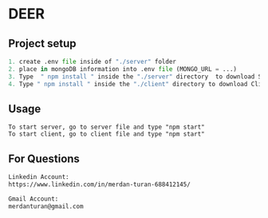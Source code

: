 # DEER

## Project setup
```python
1. create .env file inside of "./server" folder
2. place in mongoDB information into .env file (MONGO_URL = ...)
3. Type  " npm install " inside the "./server" directory  to download Server dependencies
4. Type " npm install " inside the "./client" directory to download Client dependencies
```
## Usage

    To start server, go to server file and type "npm start"
    To start client, go to client file and type "npm start"

## For Questions
```bash
Linkedin Account:
https://www.linkedin.com/in/merdan-turan-688412145/
```
```bash
Gmail Account:
merdanturan@gmail.com
```